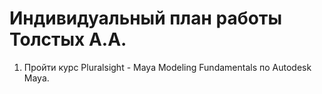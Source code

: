 # Индивидуальный план работы Толстых А.А.
1. Пройти курс Pluralsight - Maya Modeling Fundamentals по Autodesk Maya.

